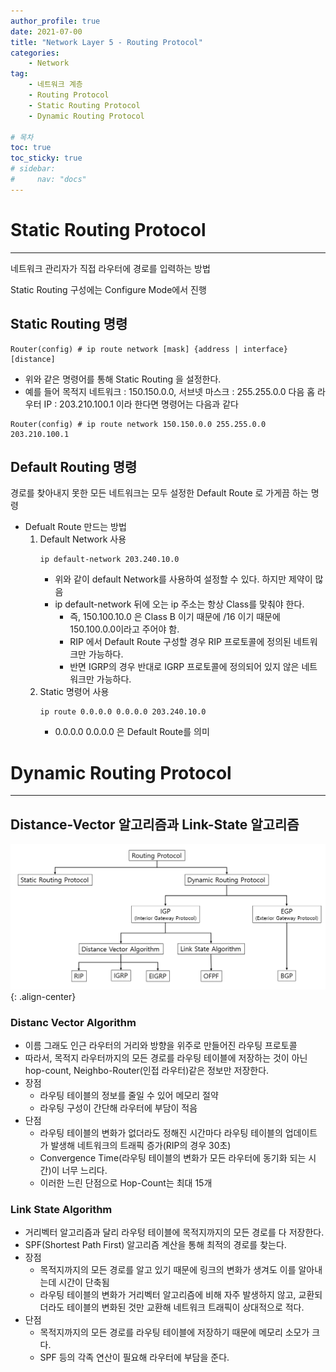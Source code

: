 ```yaml
---
author_profile: true
date: 2021-07-00
title: "Network Layer 5 - Routing Protocol"
categories: 
    - Network
tag: 
    - 네트워크 계층
    - Routing Protocol
    - Static Routing Protocol
    - Dynamic Routing Protocol

# 목차
toc: true  
toc_sticky: true 
# sidebar:
#     nav: "docs"
---
```


# Static Routing Protocol

---

네트워크 관리자가 직접 라우터에 경로를 입력하는 방법

Static Routing 구성에는 Configure Mode에서 진행

## Static Routing 명령

```
Router(config) # ip route network [mask] {address | interface} [distance]
```
- 위와 같은 명령어를 통해 Static Routing 을 설정한다.
- 예를 들어 목적지 네트워크 : 150.150.0.0, 서브넷 마스크 : 255.255.0.0 다음 홉 라우터 IP : 203.210.100.1 이라 한다면 명령어는 다음과 같다
```
Router(config) # ip route network 150.150.0.0 255.255.0.0 203.210.100.1
```

## Default Routing 명령

경로를 찾아내지 못한 모든 네트워크는 모두 설정한 Default Route 로 가게끔 하는 명령

- Defualt Route 만드는 방법
    1. Default Network 사용
        ```
        ip default-network 203.240.10.0
        ```
        - 위와 같이 default Network를 사용하여 설정할 수 있다. 하지만 제약이 많음
        - ip default-network 뒤에 오는 ip 주소는 항상 Class를 맞춰야 한다.
            - 즉, 150.100.10.0 은 Class B 이기 때문에 /16 이기 때문에 150.100.0.0이라고 주어야 함.
            - RIP 에서 Default Route 구성할 경우 RIP 프로토콜에 정의된 네트워크만 가능하다.
            - 반면 IGRP의 경우 반대로 IGRP 프로토콜에 정의되어 있지 않은 네트워크만 가능하다.
    2. Static 명령어 사용
        ```
        ip route 0.0.0.0 0.0.0.0 203.240.10.0
        ```
        - 0.0.0.0 0.0.0.0 은 Default Route를 의미 

# Dynamic Routing Protocol

---

## Distance-Vector 알고리즘과 Link-State 알고리즘

![Routing Protocol](/assets/images/Net_Routing_Protocol.png){: .align-center}

### Distanc Vector Algorithm
- 이름 그래도 인근 라우터의 거리와 방향을 위주로 만들어진 라우팅 프로토콜
- 따라서, 목적지 라우터까지의 모든 경로를 라우팅 테이블에 저장하는 것이 아닌 hop-count, Neighbo-Router(인접 라우터)같은 정보만 저장한다.
- 장점
    - 라우팅 테이블의 정보를 줄일 수 있어 메모리 절약
    - 라우팅 구성이 간단해 라우터에 부담이 적음
- 단점
    - 라우팅 테이블의 변화가 없더라도 정해진 시간마다 라우팅 테이블의 업데이트가 발생해 네트워크의 트래픽 증가(RIP의 경우 30초)
    - Convergence Time(라우팅 테이블의 변화가 모든 라우터에 동기화 되는 시간)이 너무 느리다. 
    - 이러한 느린 단점으로 Hop-Count는 최대 15개 

### Link State Algorithm
- 거리벡터 알고리즘과 달리 라우텅 테이블에 목적지까지의 모든 경로를 다 저장한다.
- SPF(Shortest Path First) 알고리즘 계산을 통해 최적의 경로를 찾는다.
- 장점
    - 목적지까지의 모든 경로를 알고 있기 때문에 링크의 변화가 생겨도 이를 알아내는데 시간이 단축됨
    - 라우팅 테이블의 변화가 거리벡터 알고리즘에 비해 자주 발생하지 않고, 교환되더라도 테이블의 변화된 것만 교환해 네트워크 트래픽이 상대적으로 적다.
- 단점
    - 목적지까지의 모든 경로를 라우팅 테이블에 저장하기 때문에 메모리 소모가 크다.
    - SPF 등의 각족 연산이 필요해 라우터에 부담을 준다. 